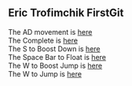 ## Eric Trofimchik FirstGit

The AD movement is [here](https://eric4255.github.io/FirstGit/unity/AD) <br>
The Complete is [here](https://eric4255.github.io/FirstGit/unity/Complete) <br>
The S to Boost Down is [here](https://eric4255.github.io/FirstGit/unity/SBD) <br>
The Space Bar to Float is [here](https://eric4255.github.io/FirstGit/unity/SBF) <br>
The W to Boost Jump is [here](https://eric4255.github.io/FirstGit/unity/WBJ) <br>
The W to Jump is [here](https://eric4255.github.io/FirstGit/unity/WJ)
